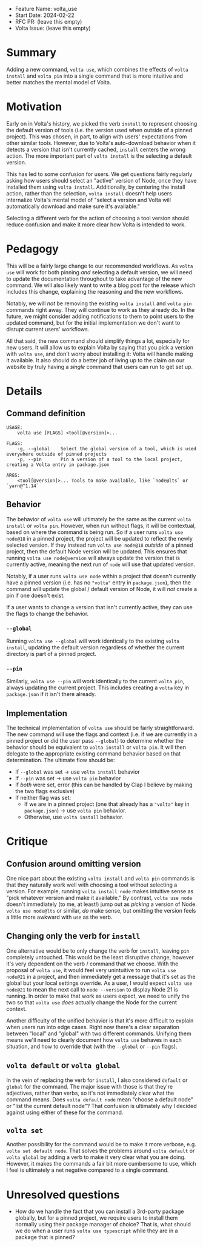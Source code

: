 - Feature Name: volta_use
- Start Date: 2024-02-22
- RFC PR: (leave this empty)
- Volta Issue: (leave this empty)

# Summary

[summary]: #summary

Adding a new command, `volta use`, which combines the effects of `volta install` and `volta pin` into a single command that is more intuitive and better matches the mental model of Volta.

# Motivation

[motivation]: #motivation

Early on in Volta's history, we picked the verb `install` to represent choosing the default version of tools (i.e. the version used when outside of a pinned project). This was chosen, in part, to align with users' expectations from other similar tools. However, due to Volta's auto-download behavior when it detects a version that isn't currently cached, `install` centers the wrong action. The more important part of `volta install` is the selecting a default version.

This has led to some confusion for users. We get questions fairly regularly asking how users should select an "active" version of Node, once they have installed them using `volta install`. Additionally, by centering the install action, rather than the selection, `volta install` doesn't help users internalize Volta's mental model of "select a version and Volta will automatically download and make sure it's available."

Selecting a different verb for the action of choosing a tool version should reduce confusion and make it more clear how Volta is intended to work.

# Pedagogy

[pedagogy]: #pedagogy

This will be a fairly large change to our recommended workflows. As `volta use` will work for both pinning _and_ selecting a default version, we will need to update the documentation throughout to take advantage of the new command. We will also likely want to write a blog post for the release which includes this change, explaining the reasoning and the new workflows.

Notably, we will _not_ be removing the existing `volta install` and `volta pin` commands right away. They will continue to work as they already do. In the future, we might consider adding notifications to them to point users to the updated command, but for the initial implementation we don't want to disrupt current users' workflows.

All that said, the new command should simplify things a lot, especially for new users. It will allow us to explain Volta by saying that you pick a version with `volta use`, and don't worry about installing it: Volta will handle making it available. It also should do a better job of living up to the claim on our website by truly having a _single_ command that users can run to get set up.

# Details

[details]: #details

## Command definition

```
USAGE:
    volta use [FLAGS] <tool[@version]>...

FLAGS:
    -g, --global    Select the global version of a tool, which is used everywhere outside of pinned projects
    -p, --pin       Pin a version of a tool to the local project, creating a Volta entry in package.json

ARGS:
    <tool[@version]>... Tools to make available, like `node@lts` or `yarn@^1.14`
```

## Behavior

The behavior of `volta use` will ultimately be the same as the current `volta install` or `volta pin`. However, when run without flags, it will be contextual, based on where the command is being run. So if a user runs `volta use node@18` in a pinned project, the project will be updated to reflect the newly selected version. If they instead run `volta use node@18` _outside_ of a pinned project, then the default Node version will be updated. This ensures that running `volta use node@version` will always update the version that is currently active, meaning the next run of `node` will use that updated version.

Notably, if a user runs `volta use node` within a project that doesn't currently have a pinned version (i.e. has no `"volta"` entry in `package.json`), then the command will update the global / default version of Node, it will _not_ create a pin if one doesn't exist.

If a user wants to change a version that isn't currently active, they can use the flags to change the behavior.

### `--global`

Running `volta use --global` will work identically to the existing `volta install`, updating the default version regardless of whether the current directory is part of a pinned project.

### `--pin`

Similarly, `volta use --pin` will work identically to the current `volta pin`, always updating the current project. This includes creating a `volta` key in `package.json` if it isn't there already.

## Implementation

The technical implementation of `volta use` should be fairly straightforward. The new command will use the flags and context (i.e. if we are currently in a pinned project or did the user pass `--global`) to determine whether the behavior should be equivalent to `volta install` or `volta pin`. It will then delegate to the appropriate existing command behavior based on that determination. The ultimate flow should be:

- If `--global` was set -> use `volta install` behavior
- If `--pin` was set -> use `volta pin` behavior
- If _both_ were set, error (this can be handled by Clap I believe by making the two flags exclusive)
- If neither flag was set:
  - If we are in a pinned project (one that already has a `"volta"` key in `package.json`) -> use `volta pin` behavior.
  - Otherwise, use `volta install` behavior.

# Critique

[critique]: #critique

## Confusion around omitting version

One nice part about the existing `volta install` and `volta pin` commands is that they naturally work well with choosing a tool without selecting a version. For example, running `volta install node` makes intuitive sense as "pick whatever version and make it available." By contrast, `volta use node` doesn't immediately (to me, at least!) jump out as _picking_ a version of Node. `volta use node@lts` or similar, _do_ make sense, but omitting the version feels a little more awkward with `use` as the verb.

## Changing only the verb for `install`

One alternative would be to only change the verb for `install`, leaving `pin` completely untouched. This would be the least disruptive change, however it's very dependent on the verb / command that we choose. With the proposal of `volta use`, it would feel very unintuitive to run `volta use node@21` in a project, and then immediately get a message that it's set as the global but your local settings override. As a user, I would expect `volta use node@21` to mean the next call to `node --version` to display Node 21 is running. In order to make that work as users expect, we need to unify the two so that `volta use` _does_ actually change the Node for the current context.

Another difficulty of the unified behavior is that it's more difficult to explain when users run into edge cases. Right now there's a clear separation between "local" and "global" with two different commands. Unifying them means we'll need to clearly document how `volta use` behaves in each situation, and how to override that (with the `--global` or `--pin` flags).

## `volta default` or `volta global`

In the vein of replacing the verb for `install`, I also considered `default` or `global` for the command. The major issue with those is that they're adjectives, rather than verbs, so it's not immediately clear what the command means. Does `volta default node` mean "choose a default node" or "list the current default node"? That confusion is ultimately why I decided against using either of these for the command.

## `volta set`

Another possibility for the command would be to make it more verbose, e.g. `volta set default node`. That solves the problems around `volta default` or `volta global` by adding a verb to make it very clear what you are doing. However, it makes the commands a fair bit more cumbersome to use, which I feel is ultimately a net negative compared to a single command.

# Unresolved questions

[unresolved]: #unresolved-questions

- How do we handle the fact that you can install a 3rd-party package globally, but for a pinned project, we require users to install them normally using their package manager of choice? That is, what should we do when a user runs `volta use typescript` while they are in a package that is pinned?
